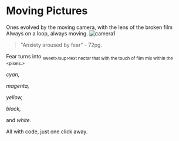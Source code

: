# Moving Pictures
Ones evolved by the moving camera, with the lens of the broken film
 Always on a loop, always moving.
![camera1](https://marshall-usa.com/blog/wp-content/uploads/2018/05/camera-dslr-lens-8964-1-scaled.jpg)
> "Anxiety aroused by fear" - 72pg.

Fear turns into <sub>sweet>/sup>text
nectar that <roots> 
with the touch of film mix within the 
<pixels.>

_cyan,_

_magenta,_

_yellow,_

_black,_

and _white._

All with code, just one click away.







